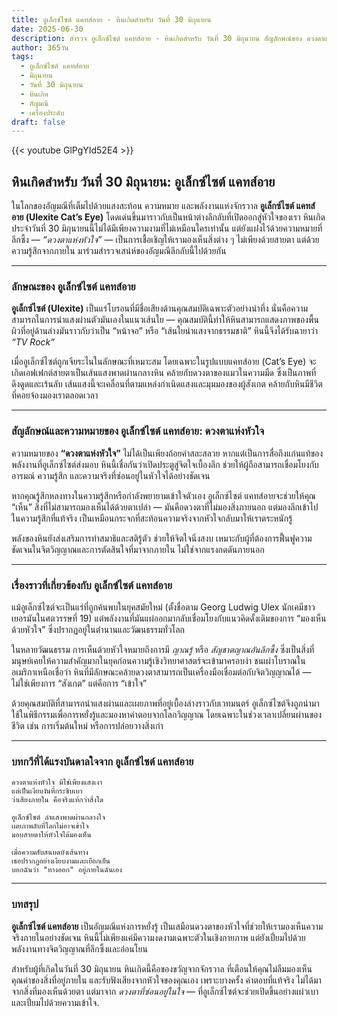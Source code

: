 ```yaml
---
title: อูเล็กซ์ไซต์ แคทส์อาย - หินเกิดสำหรับ วันที่ 30 มิถุนายน
date: 2025-06-30
description: สำรวจ อูเล็กซ์ไซต์ แคทส์อาย - หินเกิดสำหรับ วันที่ 30 มิถุนายน สัญลักษณ์ของ ดวงตาแห่งหัวใจ มาเรียนรู้ความหมายลึกซึ้งของหินพิเศษนี้
author: 365วัน
tags:
  - อูเล็กซ์ไซต์ แคทส์อาย
  - มิถุนายน
  - วันที่ 30 มิถุนายน
  - หินเกิด
  - อัญมณี
  - เครื่องประดับ
draft: false
---
```


{{< youtube GlPgYId52E4 >}}

## หินเกิดสำหรับ วันที่ 30 มิถุนายน: อูเล็กซ์ไซต์ แคทส์อาย

ในโลกของอัญมณีที่เต็มไปด้วยแสงสะท้อน ความหมาย และพลังงานแห่งจักรวาล **อูเล็กซ์ไซต์ แคทส์อาย (Ulexite Cat’s Eye)** โดดเด่นขึ้นมาราวกับเป็นหน้าต่างลึกลับที่เปิดออกสู่หัวใจของเรา หินเกิดประจำวันที่ 30 มิถุนายนนี้ไม่ได้มีเพียงความงามที่ไม่เหมือนใครเท่านั้น แต่ยังแฝงไว้ด้วยความหมายที่ลึกซึ้ง — _“ดวงตาแห่งหัวใจ”_ — เป็นการเชื้อเชิญให้เรามองเห็นสิ่งต่าง ๆ ไม่เพียงด้วยสายตา แต่ด้วยความรู้สึกจากภายใน มาร่วมสำรวจเสน่ห์ของอัญมณีลึกลับนี้ไปด้วยกัน

---

### ลักษณะของ อูเล็กซ์ไซต์ แคทส์อาย

**อูเล็กซ์ไซต์ (Ulexite)** เป็นแร่โบรอนที่มีชื่อเสียงด้านคุณสมบัติเฉพาะตัวอย่างน่าทึ่ง นั่นคือความสามารถในการนำแสงผ่านตัวมันเองในแนวเส้นใย — คุณสมบัตินี้ทำให้หินสามารถแสดงภาพของพื้นผิวที่อยู่ด้านล่างมันราวกับว่าเป็น “หน้าจอ” หรือ “เส้นใยนำแสงจากธรรมชาติ” หินนี้จึงได้รับฉายาว่า _“TV Rock”_

เมื่ออูเล็กซ์ไซต์ถูกเจียระไนในลักษณะที่เหมาะสม โดยเฉพาะในรูปแบบแคทส์อาย (Cat’s Eye) จะเกิดเอฟเฟกต์สายตาเป็นเส้นแสงพาดผ่านกลางหิน คล้ายกับดวงตาของแมวในความมืด ซึ่งเป็นภาพที่ดึงดูดและเร้นลับ เส้นแสงนี้จะเคลื่อนที่ตามแหล่งกำเนิดแสงและมุมมองของผู้สังเกต คล้ายกับหินมีชีวิตที่คอยจ้องมองเราตลอดเวลา

---

### สัญลักษณ์และความหมายของ อูเล็กซ์ไซต์ แคทส์อาย: ดวงตาแห่งหัวใจ

ความหมายของ **“ดวงตาแห่งหัวใจ”** ไม่ได้เป็นเพียงถ้อยคำสละสลวย หากแต่เป็นการสื่อถึงแก่นแท้ของพลังงานที่อูเล็กซ์ไซต์ส่งมอบ หินนี้เชื่อกันว่าเปิดประตูสู่จิตใจเบื้องลึก ช่วยให้ผู้ถือสามารถเชื่อมโยงกับอารมณ์ ความรู้สึก และความจริงที่ซ่อนอยู่ในหัวใจได้อย่างชัดเจน

หากคุณรู้สึกหลงทางในความรู้สึกหรือกำลังพยายามเข้าใจตัวเอง อูเล็กซ์ไซต์ แคทส์อายจะช่วยให้คุณ “เห็น” สิ่งที่ไม่สามารถมองเห็นได้ด้วยตาเปล่า — มันคือดวงตาที่ไม่มองสิ่งภายนอก แต่มองลึกเข้าไปในความรู้สึกที่แท้จริง เป็นเหมือนกระจกที่สะท้อนความจริงจากหัวใจกลับมาให้เราตระหนักรู้

พลังของหินยังส่งเสริมการทำสมาธิและสติรู้ตัว ช่วยให้จิตใจนิ่งสงบ เหมาะกับผู้ที่ต้องการฟื้นฟูความชัดเจนในจิตวิญญาณและการตัดสินใจที่มาจากภายใน ไม่ใช่จากแรงกดดันภายนอก

---

### เรื่องราวที่เกี่ยวข้องกับ อูเล็กซ์ไซต์ แคทส์อาย

แม้อูเล็กซ์ไซต์จะเป็นแร่ที่ถูกค้นพบในยุคสมัยใหม่ (ตั้งชื่อตาม Georg Ludwig Ulex นักเคมีชาวเยอรมันในศตวรรษที่ 19) แต่พลังงานที่มันแผ่ออกมากลับเชื่อมโยงกับแนวคิดดั้งเดิมของการ “มองเห็นด้วยหัวใจ” ซึ่งปรากฏอยู่ในตำนานและวัฒนธรรมทั่วโลก

ในหลายวัฒนธรรม การเห็นด้วยหัวใจหมายถึงการมี _ญาณรู้_ หรือ _สัญชาตญาณอันลึกซึ้ง_ ซึ่งเป็นสิ่งที่มนุษย์เคยให้ความสำคัญมากในยุคก่อนความรู้เชิงวิทยาศาสตร์จะเข้ามาครอบงำ ชนเผ่าโบราณในอเมริกาเหนือเชื่อว่า หินที่มีลักษณะคล้ายดวงตาสามารถเป็นเครื่องมือเชื่อมต่อกับจิตวิญญาณได้ — ไม่ใช่เพียงการ “สังเกต” แต่คือการ “เข้าใจ”

ด้วยคุณสมบัติที่สามารถนำแสงผ่านและเผยภาพที่อยู่เบื้องล่างราวกับเวทมนตร์ อูเล็กซ์ไซต์จึงถูกนำมาใช้ในพิธีกรรมเพื่อการหยั่งรู้และมองหาคำตอบจากโลกวิญญาณ โดยเฉพาะในช่วงเวลาเปลี่ยนผ่านของชีวิต เช่น การเริ่มต้นใหม่ หรือการปล่อยวางสิ่งเก่า

---

### บทกวีที่ได้แรงบันดาลใจจาก อูเล็กซ์ไซต์ แคทส์อาย

```
ดวงตาแห่งหัวใจ มิใช่เพียงแสงเงา  
แต่เป็นเงียบงันที่กระซิบเบา  
ว่าเสียงภายใน คือจริงแท้กว่าสิ่งใด

อูเล็กซ์ไซต์ ลำแสงพาดผ่านกลางใจ  
เผยภาพลับที่โลกไม่อาจเข้าใจ  
มอบสายตาให้หัวใจได้มองเห็น

เมื่อความสับสนบดบังเส้นทาง  
เธอปรากฏอย่างเงียบงามและเยือกเย็น  
บอกฉันว่า "ทางออก" อยู่ภายในฉันเอง
```

---

### บทสรุป

**อูเล็กซ์ไซต์ แคทส์อาย** เป็นอัญมณีแห่งการหยั่งรู้ เป็นเสมือนดวงตาของหัวใจที่ช่วยให้เรามองเห็นความจริงภายในอย่างชัดเจน หินนี้ไม่เพียงแค่มีความงดงามเฉพาะตัวในเชิงกายภาพ แต่ยังเปี่ยมไปด้วยพลังงานทางจิตวิญญาณที่ลึกซึ้งและอ่อนโยน

สำหรับผู้ที่เกิดในวันที่ 30 มิถุนายน หินเกิดนี้คือของขวัญจากจักรวาล ที่เตือนให้คุณไม่ลืมมองเห็นคุณค่าของสิ่งที่อยู่ภายใน และรับฟังเสียงจากหัวใจของคุณเอง เพราะบางครั้ง คำตอบที่แท้จริง ไม่ได้มาจากสิ่งที่มองเห็นด้วยตา แต่มาจาก _ดวงตาที่ซ่อนอยู่ในใจ_ — ที่อูเล็กซ์ไซต์จะช่วยเปิดขึ้นอย่างแผ่วเบาและเปี่ยมไปด้วยความเข้าใจ.